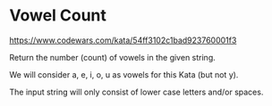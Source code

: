 # Vowel Count

https://www.codewars.com/kata/54ff3102c1bad923760001f3

Return the number (count) of vowels in the given string.

We will consider a, e, i, o, u as vowels for this Kata (but not y).

The input string will only consist of lower case letters and/or spaces.
